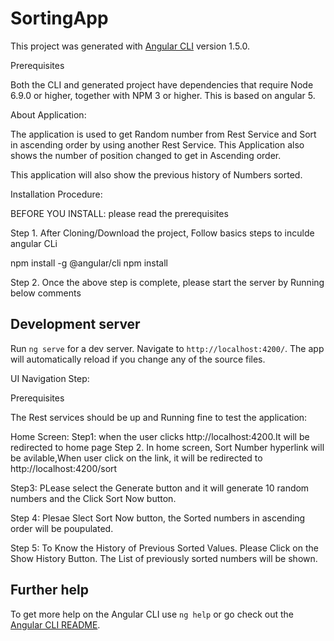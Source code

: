 # SortingApp

This project was generated with [Angular CLI](https://github.com/angular/angular-cli) version 1.5.0.

Prerequisites

Both the CLI and generated project have dependencies that require Node 6.9.0 or higher, together with NPM 3 or higher. This is based on angular 5.

About Application:

The application is used to get Random number from Rest Service and Sort in ascending order by using another Rest Service. This Application also shows the number of position changed to get in Ascending order.

This application will also show the previous history of Numbers sorted.


Installation Procedure:

BEFORE YOU INSTALL: please read the prerequisites



Step 1. After Cloning/Download the project, Follow basics steps to inculde angular CLi

npm install -g @angular/cli
npm install

Step 2. Once the above step is complete, please start the server by Running below comments

## Development server

Run `ng serve` for a dev server. Navigate to `http://localhost:4200/`. The app will automatically reload if you change any of the source files.


UI Navigation Step:
 
 Prerequisites

The Rest services should be up and Running fine to test the application:

 Home Screen:
 Step1: when the user clicks http://localhost:4200.It will be redirected to home page
 Step 2. In home screen, Sort Number hyperlink will be avilable,When user click on the link, it will be redirected to http://localhost:4200/sort

 Step3: PLease select the Generate button and it will generate 10 random numbers and the Click Sort Now button.

 Step 4: Plesae Slect Sort Now button, the Sorted numbers in ascending order will be poupulated.

 Step 5: To Know the History of Previous Sorted Values. Please Click on the Show History Button. 
 The List of previously sorted numbers will be shown.


## Further help

To get more help on the Angular CLI use `ng help` or go check out the [Angular CLI README](https://github.com/angular/angular-cli/blob/master/README.md).
